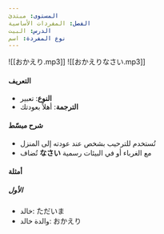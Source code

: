 ```yaml
---
المستوى: مبتدئ
الفصل: المفردات الأساسية
الدرس: البيت
نوع المفردة: اسم
---
```


![[おかえり.mp3]]
![[おかえりなさい.mp3]]

#### التعريف

- **النوع**: تعبير
- **الترجمة**: أهلاً بعودتك

#### شرح مبسّط

- تُستخدم للترحيب بشخص عند عودته إلى المنزل
- تُضاف **なさい** مع الغرباء أو في البيئات رسمية

#### أمثلة

##### الأول

- خالد: ただいま
- والدة خالد: おかえり
